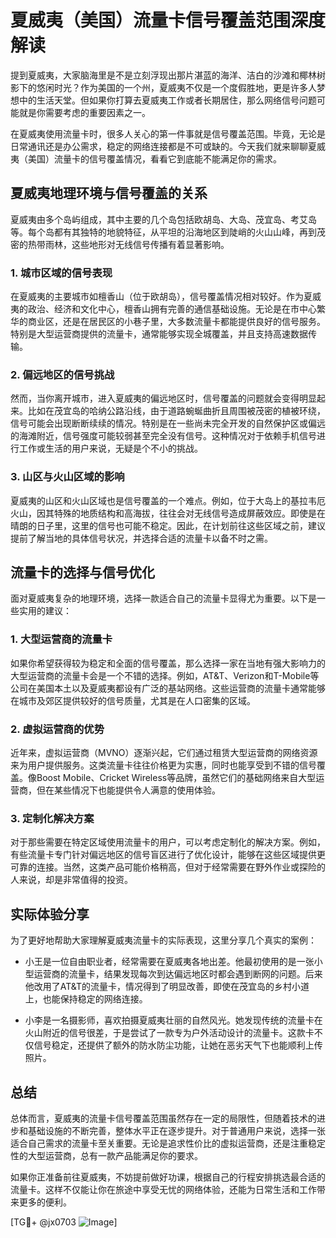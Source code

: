# 夏威夷（美国）流量卡信号覆盖范围深度解读

提到夏威夷，大家脑海里是不是立刻浮现出那片湛蓝的海洋、洁白的沙滩和椰林树影下的悠闲时光？作为美国的一个州，夏威夷不仅是一个度假胜地，更是许多人梦想中的生活天堂。但如果你打算去夏威夷工作或者长期居住，那么网络信号问题可能就是你需要考虑的重要因素之一。

在夏威夷使用流量卡时，很多人关心的第一件事就是信号覆盖范围。毕竟，无论是日常通讯还是办公需求，稳定的网络连接都是不可或缺的。今天我们就来聊聊夏威夷（美国）流量卡的信号覆盖情况，看看它到底能不能满足你的需求。

## 夏威夷地理环境与信号覆盖的关系

夏威夷由多个岛屿组成，其中主要的几个岛包括欧胡岛、大岛、茂宜岛、考艾岛等。每个岛都有其独特的地貌特征，从平坦的沿海地区到陡峭的火山山峰，再到茂密的热带雨林，这些地形对无线信号传播有着显著影响。

### 1. 城市区域的信号表现

在夏威夷的主要城市如檀香山（位于欧胡岛），信号覆盖情况相对较好。作为夏威夷的政治、经济和文化中心，檀香山拥有完善的通信基础设施。无论是在市中心繁华的商业区，还是在居民区的小巷子里，大多数流量卡都能提供良好的信号服务。特别是大型运营商提供的流量卡，通常能够实现全城覆盖，并且支持高速数据传输。

### 2. 偏远地区的信号挑战

然而，当你离开城市，进入夏威夷的偏远地区时，信号覆盖的问题就会变得明显起来。比如在茂宜岛的哈纳公路沿线，由于道路蜿蜒曲折且周围被茂密的植被环绕，信号可能会出现断断续续的情况。特别是在一些尚未完全开发的自然保护区或偏远的海滩附近，信号强度可能较弱甚至完全没有信号。这种情况对于依赖手机信号进行工作或生活的用户来说，无疑是个不小的挑战。

### 3. 山区与火山区域的影响

夏威夷的山区和火山区域也是信号覆盖的一个难点。例如，位于大岛上的基拉韦厄火山，因其特殊的地质结构和高海拔，往往会对无线信号造成屏蔽效应。即使是在晴朗的日子里，这里的信号也可能不稳定。因此，在计划前往这些区域之前，建议提前了解当地的具体信号状况，并选择合适的流量卡以备不时之需。

## 流量卡的选择与信号优化

面对夏威夷复杂的地理环境，选择一款适合自己的流量卡显得尤为重要。以下是一些实用的建议：

### 1. 大型运营商的流量卡

如果你希望获得较为稳定和全面的信号覆盖，那么选择一家在当地有强大影响力的大型运营商的流量卡会是一个不错的选择。例如，AT&T、Verizon和T-Mobile等公司在美国本土以及夏威夷都设有广泛的基站网络。这些运营商的流量卡通常能够在城市及郊区提供较好的信号质量，尤其是在人口密集的区域。

### 2. 虚拟运营商的优势

近年来，虚拟运营商（MVNO）逐渐兴起，它们通过租赁大型运营商的网络资源来为用户提供服务。这类流量卡往往价格更为实惠，同时也能享受到不错的信号覆盖。像Boost Mobile、Cricket Wireless等品牌，虽然它们的基础网络来自大型运营商，但在某些情况下也能提供令人满意的使用体验。

### 3. 定制化解决方案

对于那些需要在特定区域使用流量卡的用户，可以考虑定制化的解决方案。例如，有些流量卡专门针对偏远地区的信号盲区进行了优化设计，能够在这些区域提供更可靠的连接。当然，这类产品可能价格稍高，但对于经常需要在野外作业或探险的人来说，却是非常值得的投资。

## 实际体验分享

为了更好地帮助大家理解夏威夷流量卡的实际表现，这里分享几个真实的案例：

- 小王是一位自由职业者，经常需要在夏威夷各地出差。他最初使用的是一张小型运营商的流量卡，结果发现每次到达偏远地区时都会遇到断网的问题。后来他改用了AT&T的流量卡，情况得到了明显改善，即使在茂宜岛的乡村小道上，也能保持稳定的网络连接。
  
- 小李是一名摄影师，喜欢拍摄夏威夷壮丽的自然风光。她发现传统的流量卡在火山附近的信号很差，于是尝试了一款专为户外活动设计的流量卡。这款卡不仅信号稳定，还提供了额外的防水防尘功能，让她在恶劣天气下也能顺利上传照片。

## 总结

总体而言，夏威夷的流量卡信号覆盖范围虽然存在一定的局限性，但随着技术的进步和基础设施的不断完善，整体水平正在逐步提升。对于普通用户来说，选择一张适合自己需求的流量卡至关重要。无论是追求性价比的虚拟运营商，还是注重稳定性的大型运营商，总有一款产品能满足你的要求。

如果你正准备前往夏威夷，不妨提前做好功课，根据自己的行程安排挑选最合适的流量卡。这样不仅能让你在旅途中享受无忧的网络体验，还能为日常生活和工作带来更多的便利。

[TG💪+ @jx0703 ![Image](https://github.com/user-attachments/assets/dbca1d08-cadb-493c-b0ec-ad6f7a83f270)]